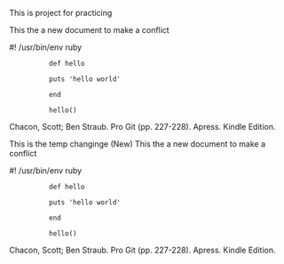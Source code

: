 This is project for practicing

This the a new document to make a conflict

#! /usr/bin/env ruby
             
              def hello
             
              puts 'hello world'
             
              end
             
              hello()

Chacon, Scott; Ben Straub. Pro Git (pp. 227-228). Apress. Kindle Edition. 


This is the temp changinge (New)
This the a new document to make a conflict


#! /usr/bin/env ruby
             
              def hello
             
              puts 'hello world'
             
              end
             
              hello()

Chacon, Scott; Ben Straub. Pro Git (pp. 227-228). Apress. Kindle Edition. 


